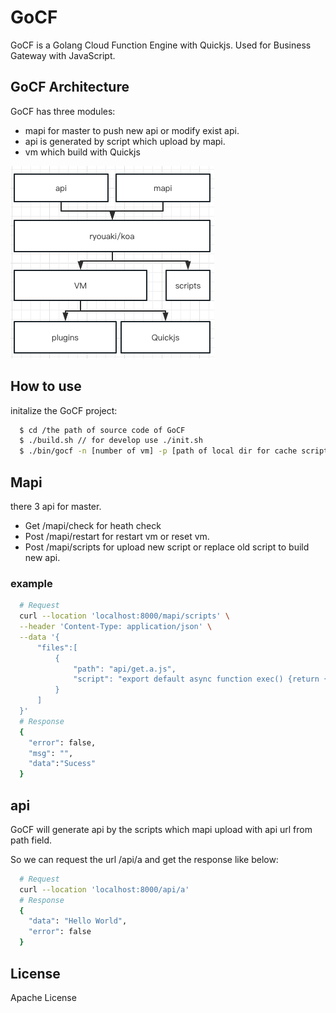 # GoCF 

GoCF is a Golang Cloud Function Engine with Quickjs. Used for Business Gateway with JavaScript.

## GoCF Architecture

GoCF has three modules:
- mapi for master to push new api or modify exist api.
- api is generated by script which upload by mapi.
- vm which build with Quickjs

![](docs/architecture.png)

## How to use

initalize the GoCF project:
```sh
  $ cd /the path of source code of GoCF
  $ ./build.sh // for develop use ./init.sh
  $ ./bin/gocf -n [number of vm] -p [path of local dir for cache script] -h [the host of master]
```

## Mapi
there 3 api for master. 
- Get /mapi/check for heath check
- Post /mapi/restart for restart vm or reset vm.
- Post /mapi/scripts for upload new script or replace old script to build new api.

### example
```sh
  # Request
  curl --location 'localhost:8000/mapi/scripts' \
  --header 'Content-Type: application/json' \
  --data '{
      "files":[
          {
              "path": "api/get.a.js",
              "script": "export default async function exec() {return {error: false, data: '\''Hello World'\''};};"
          }
      ]
  }'
  # Response
  {
    "error": false,
    "msg": "",
    "data":"Sucess"
  }
```



## api
GoCF will generate api by the scripts which mapi upload with api url from path field.

So we can request the url /api/a and get the response like below:
```sh
  # Request
  curl --location 'localhost:8000/api/a'
  # Response
  {
    "data": "Hello World",
    "error": false
  }
```

## License

Apache License
